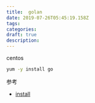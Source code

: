 ```yaml
---
title:  golan
date: 2019-07-26T05:45:19.158Z
tags: 
categories:
draft: true
description: 
---
```


centos

```bash
yum -y install go
```

参考  

- [install](https://golang.google.cn/doc/install)